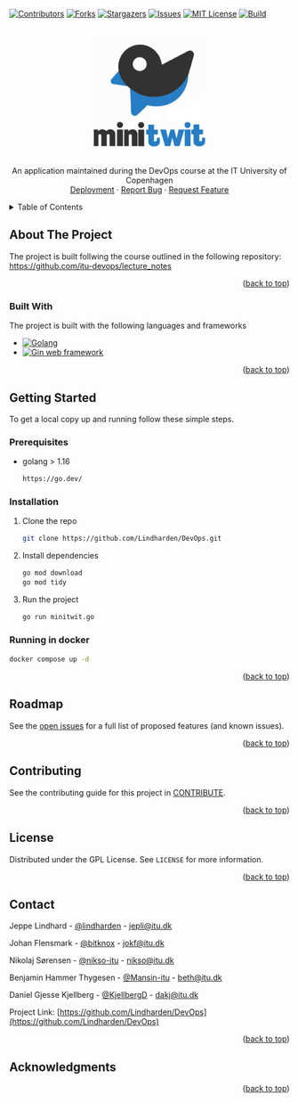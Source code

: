 <a name="readme-top"></a>

<!-- PROJECT SHIELDS -->
[![Contributors][contributors-shield]][contributors-url]
[![Forks][forks-shield]][forks-url]
[![Stargazers][stars-shield]][stars-url]
[![Issues][issues-shield]][issues-url]
[![MIT License][license-shield]][license-url]
[![Build][build-shield]][build-url]

<!-- PROJECT LOGO -->
<br />
<div align="center">
  <a href="https://github.com/lindharden/devops">
    <img src="/static/img/minitwit.png" alt="Logo" width="200" height="200">
  </a>
<br />
<br />
  <p align="center">
    An application maintained during the DevOps course at the IT University of Copenhagen
    <br />
    <a href="http://157.230.76.157:8080/public">Deployment</a>
    ·
    <a href="https://github.com/Lindharden/DevOps/issues/new/choose">Report Bug</a>
    ·
    <a href="https://github.com/Lindharden/DevOps/issues/new/choose">Request Feature</a>
  </p>
</div>



<!-- TABLE OF CONTENTS -->
<details>
  <summary>Table of Contents</summary>
  <ol>
    <li>
      <a href="#about-the-project">About The Project</a>
      <ul>
        <li><a href="#built-with">Built With</a></li>
      </ul>
    </li>
    <li>
      <a href="#getting-started">Getting Started</a>
      <ul>
        <li><a href="#prerequisites">Prerequisites</a></li>
        <li><a href="#installation">Installation</a></li>
      </ul>
    </li>
    <li><a href="#roadmap">Roadmap</a></li>
    <li><a href="#contributing">Contributing</a></li>
    <li><a href="#license">License</a></li>
    <li><a href="#contact">Contact</a></li>
    <li><a href="#acknowledgments">Acknowledgments</a></li>
  </ol>
</details>

<!-- ABOUT THE PROJECT -->
## About The Project

The project is built follwing the course outlined in the following repository: <https://github.com/itu-devops/lecture_notes> 
<p align="right">(<a href="#readme-top">back to top</a>)</p>

### Built With

The project is built with the following languages and frameworks
* [![Golang][Golang-badge]][Golang-url]
* [![Gin web framework][Gin-badge]][Gin-url]

<p align="right">(<a href="#readme-top">back to top</a>)</p>

<!-- GETTING STARTED -->
## Getting Started

To get a local copy up and running follow these simple steps.

### Prerequisites

* golang > 1.16
  ```sh
  https://go.dev/
  ```

### Installation

1. Clone the repo
   ```sh
   git clone https://github.com/Lindharden/DevOps.git
   ```
2. Install dependencies
   ```sh
   go mod download
   go mod tidy
   ```
3. Run the project
   ```sh
   go run minitwit.go
   ```
### Running in docker
   ```sh
   docker compose up -d
   ```

<p align="right">(<a href="#readme-top">back to top</a>)</p>

<!-- ROADMAP -->
## Roadmap

See the [open issues](https://github.com/lindharden/devops/issues) for a full list of proposed features (and known issues).

<p align="right">(<a href="#readme-top">back to top</a>)</p>

<!-- CONTRIBUTING -->
## Contributing

See the contributing guide for this project in [CONTRIBUTE](https://github.com/Lindharden/DevOps/blob/main/CONTRIBUTE.md).

<p align="right">(<a href="#readme-top">back to top</a>)</p>

<!-- LICENSE -->
## License

Distributed under the GPL License. See `LICENSE` for more information.

<p align="right">(<a href="#readme-top">back to top</a>)</p>

<!-- CONTACT -->
## Contact

Jeppe Lindhard - [@lindharden](https://github.com/Lindharden) - jepli@itu.dk

Johan Flensmark - [@bitknox](https://github.com/bitknox) - jokf@itu.dk

Nikolaj Sørensen - [@nikso-itu](https://github.com/nikso-itu) - nikso@itu.dk

Benjamin Hammer Thygesen - [@Mansin-itu](https://github.com/Mansin-ITU) - beth@itu.dk

Daniel Gjesse Kjellberg - [@KjellbergD](https://github.com/KjellbergD) - dakj@itu.dk

Project Link: [https://github.com/Lindharden/DevOps](https://github.com/Lindharden/DevOps)

<p align="right">(<a href="#readme-top">back to top</a>)</p>

<!-- ACKNOWLEDGMENTS -->
## Acknowledgments

<p align="right">(<a href="#readme-top">back to top</a>)</p>

<!-- MARKDOWN LINKS & IMAGES -->
<!-- https://www.markdownguide.org/basic-syntax/#reference-style-links -->
[contributors-shield]: https://img.shields.io/github/contributors/lindharden/devops?style=for-the-badge
[contributors-url]: https://github.com/Lindharden/DevOps/graphs/contributors
[forks-shield]: https://img.shields.io/github/forks/lindharden/devops?style=for-the-badge
[forks-url]: https://github.com/Lindharden/DevOps/forks
[stars-shield]: https://img.shields.io/github/stars/lindharden/devops?style=for-the-badge
[stars-url]: https://github.com/Lindharden/DevOps/stargazers
[issues-shield]: https://img.shields.io/github/issues/lindharden/devops?style=for-the-badge
[issues-url]: https://github.com/Lindharden/DevOps/issues
[build-shield]: https://img.shields.io/github/actions/workflow/status/lindharden/devops/cd.yml?style=for-the-badge&logo=appveyor
[build-url]: https://github.com/Lindharden/DevOps/actions/workflows/cd.yml
[license-shield]: https://img.shields.io/github/license/lindharden/devops?style=for-the-badge
[license-url]: https://github.com/Lindharden/DevOps/blob/main/LICENSE
[product-screenshot]: images/screenshot.png
[Golang-url]: https://go.dev/
[Golang-badge]: https://img.shields.io/badge/golang-29BEB0?style=for-the-badge&logo=go&logoColor=white
[Gin-url]: https://go.dev/
[Gin-badge]: https://img.shields.io/badge/gin-29BEB0?style=for-the-badge